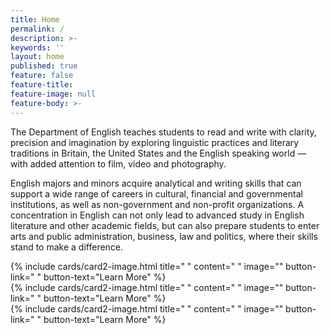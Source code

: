 ```yaml
---
title: Home
permalink: /
description: >- 
keywords: ''
layout: home
published: true
feature: false
feature-title: 
feature-image: null
feature-body: >-  
---
```

The Department of English teaches students to read and write with clarity, precision and imagination by exploring linguistic practices and literary traditions in Britain, the United States and the English speaking world — with added attention to film, video and photography.

English majors and minors acquire analytical and writing skills that can support a wide range of careers in cultural, financial and governmental institutions, as well as non-government and non-profit organizations. A concentration in English can not only lead to advanced study in English literature and other academic fields, but can also prepare students to enter arts and public administration, business, law and politics, where their skills stand to make a difference.

<div class="row row-wide">
  <div class="col m12 l4">{% include cards/card2-image.html 
    title=" " 
    content=" " 
    image="" 
    button-link=" " 
    button-text="Learn More" %}
  </div>
  <div class="row row-wide">
    <div class="col m12 l4">{% include cards/card2-image.html 
      title=" " 
      content=" " 
      image="" 
      button-link=" " 
      button-text="Learn More" %}
    </div>
    <div class="row row-wide">
      <div class="col m12 l4">{% include cards/card2-image.html 
        title=" " 
        content=" " 
        image="" 
        button-link=" " 
        button-text="Learn More" %}
      </div>
</div>
